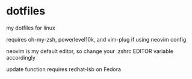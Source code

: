 # dotfiles
my dotfiles for linux

requires oh-my-zsh, powerlevel10k, and vim-plug if using neovim config

neovim is my default editor, so change your .zshrc EDITOR variable accordingly

update function requires redhat-lsb on Fedora
